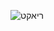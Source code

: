 ![ריאקט](https://github.com/maayanswisa/React/assets/120381527/6f22b514-4d04-4b5a-8fb5-9211e869a89a)

